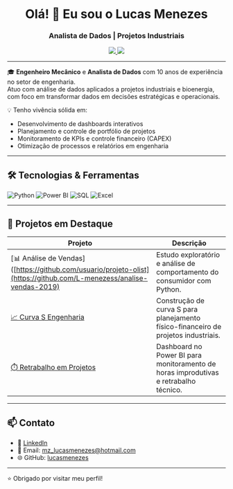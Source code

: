 <h1 align="center">Olá! 👋 Eu sou o Lucas Menezes</h1>
<h3 align="center">Analista de Dados | Projetos Industriais</h3>

<p align="center">
  <a href="https://www.linkedin.com/in/lucasmenezess/">
    <img src="https://img.shields.io/badge/LinkedIn-Lucas%20Menezes-blue?style=flat&logo=linkedin&logoColor=white" />
  </a>
  <a href="mailto:mz_lucasmenezes@hotmail.com">
    <img src="https://img.shields.io/badge/Email-contato-red?style=flat&logo=gmail&logoColor=white" />
  </a>
</p>

---

🎓 **Engenheiro Mecânico** e **Analista de Dados** com 10 anos de experiência no setor de engenharia.  
Atuo com análise de dados aplicados a projetos industriais e bioenergia, com foco em transformar dados em decisões estratégicas e operacionais.

💡 Tenho vivência sólida em:

- Desenvolvimento de dashboards interativos
- Planejamento e controle de portfólio de projetos
- Monitoramento de KPIs e controle financeiro (CAPEX)
- Otimização de processos e relatórios em engenharia

---

## 🛠️ Tecnologias & Ferramentas

![Python](https://img.shields.io/badge/Python-3776AB?style=for-the-badge&logo=python&logoColor=white)
![Power BI](https://img.shields.io/badge/Power%20BI-F2C811?style=for-the-badge&logo=powerbi&logoColor=black)
![SQL](https://img.shields.io/badge/SQL-4479A1?style=for-the-badge&logo=postgresql&logoColor=white)
![Excel](https://img.shields.io/badge/Excel-217346?style=for-the-badge&logo=microsoft-excel&logoColor=white)

---

## 📌 Projetos em Destaque

| Projeto | Descrição |
|--------|-----------|
| [📊 Análise de Vendas]([https://github.com/usuario/projeto-olist](https://github.com/L-menezess/analise-vendas-2019) | Estudo exploratório e análise de comportamento do consumidor com Python. |
| [📈 Curva S Engenharia](https://github.com/usuario/curva-s-engenharia) | Construção de curva S para planejamento físico-financeiro de projetos industriais. |
| [⏱️ Retrabalho em Projetos](https://github.com/usuario/retrabalho-projetos) | Dashboard no Power BI para monitoramento de horas improdutivas e retrabalho técnico. |

---

## 📫 Contato

- 💼 [LinkedIn](https://www.linkedin.com/in/lucasmenezess/)
- 📧 Email: mz_lucasmenezes@hotmail.com
- 🌐 GitHub: [lucasmenezes](https://github.com/L-menezess)

---

⭐ Obrigado por visitar meu perfil!
